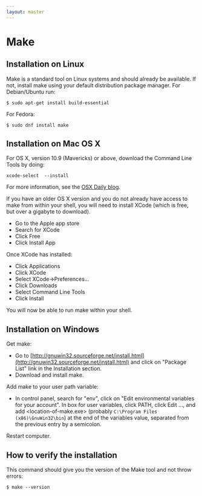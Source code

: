 ```yaml
---
layout: master
---
```


# Make


## Installation on Linux

Make is a standard tool on Linux systems and should already be available.
If not, install make using your default distribution package manager.
For Debian/Ubuntu run:

```shell
$ sudo apt-get install build-essential
```

For Fedora:

```shell
$ sudo dnf install make
```


## Installation on Mac OS X

For OS X, version 10.9 (Mavericks) or above, download the Command Line Tools by doing:

```
xcode-select  --install
```

For more information, see the [OSX Daily blog](http://osxdaily.com/2014/02/12/install-command-line-tools-mac-os-x/).

If you have an older OS X version and you do not already have access to make from within your shell, you will need to install XCode (which is free, but over a gigabyte to download).

- Go to the Apple app store
- Search for XCode
- Click Free
- Click Install App

Once XCode has installed:

- Click Applications
- Click XCode
- Select XCode→Preferences...
- Click Downloads
- Select Command Line Tools
- Click Install

You will now be able to run make within your shell.


## Installation on Windows

Get make:

- Go to [http://gnuwin32.sourceforge.net/install.html](http://gnuwin32.sourceforge.net/install.html) and click on "Package List" link in the Installation section.
- Download and install make.

Add make to your user path variable:

- In control panel, search for "env", click on "Edit environmental variables for your account". In box for user variables, click PATH, click Edit ..., and add <location-of-make.exe> (probably `C:\Program Files (x86)\GnuWin32\bin`) at the end of the variables value, separated from the previous entry by a semicolon.

Restart computer.


## How to verify the installation

This command should give you the version of the Make tool and not throw errors:

```shell
$ make --version
```
